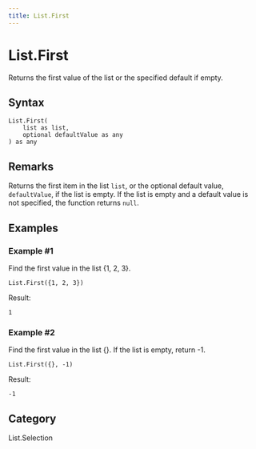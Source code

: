 ```yaml
---
title: List.First
---
```


# List.First


Returns the first value of the list or the specified default if empty.


## Syntax

```powerquery
List.First(
    list as list,
    optional defaultValue as any
) as any
```


## Remarks

Returns the first item in the list <code>list</code>, or the optional default value, <code>defaultValue</code>, if the list is empty.    If the list is empty and a default value is not specified, the function returns <code>null</code>.


## Examples

### Example #1 
Find the first value in the list \{1, 2, 3}.
```powerquery
List.First({1, 2, 3})
```

Result: 
```powerquery
1
```


### Example #2 
Find the first value in the list \{}. If the list is empty, return -1.
```powerquery
List.First({}, -1)
```

Result: 
```powerquery
-1
```




## Category
List.Selection
